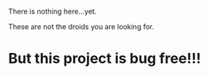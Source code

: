 There is nothing here...yet.

These are not the droids you are looking for.

<h1>But this project is bug free!!!</h1>
